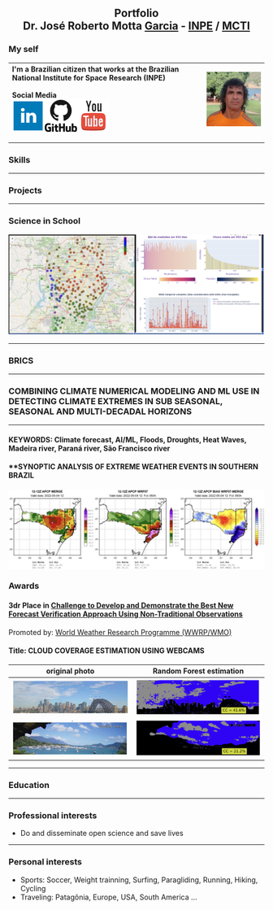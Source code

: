 <!-- BEGIN OF COMMENTS
https://www.markdownguide.org/
https://www.markdownguide.org/cheat-sheet
https://icons-for-free.com/
This is a landing page
END OF COMMENTS -->

<h2 align="center">Portfolio</br>Dr. José Roberto Motta <strong><u>Garcia</u></strong> - <a href="https://www.gov.br/inpe/pt-br">INPE</a> / <a href="https://www.gov.br/mcti/pt-br">MCTI</a></h1>

### My self
| I'm a Brazilian citizen that works at the Brazilian National Institute for Space Research (INPE)</br></br>**Social Media**</br><a href="https://www.linkedin.com/in/jrmgarcia/" target="_blank"><img src="assets/img/linkedin_64.png"></a><a href="https://github.com/Garcia-INPE" target="_blank"><img src="assets/img/github_64.png"></a><a href="https://www.youtube.com/@Garcia_AI_Dev" target="_blank"><img src="assets/img/youtube_64.png"></a> | <img src="assets/img/JRMGarcia.jpeg" alt="JRMG_Headshot" width="200" align="right" /> |
|:-|-|
---
### Skills 
---
### Projects
---
### **Science in School**
<img src="assets/img/ScienceInSchool.jpg" /> 

---
### **BRICS**
---
### **COMBINING CLIMATE NUMERICAL MODELING AND ML USE IN DETECTING CLIMATE EXTREMES IN SUB SEASONAL, SEASONAL AND MULTI-DECADAL HORIZONS**
---
#### KEYWORDS: Climate forecast, AI/ML, Floods, Droughts, Heat Waves, Madeira river, Paraná river, São Francisco river
#### ****SYNOPTIC ANALYSIS OF EXTREME WEATHER EVENTS IN SOUTHERN BRAZIL**

<img src="assets/img/Aval_ProjGustEscobar.jpg" align="center"/>

### Awards
#### **3dr Place in [Challenge to Develop and Demonstrate the Best New Forecast Verification Approach Using Non-Traditional Observations](https://community.wmo.int/en/wgfvrhiweatherwinners-2nd-international-verification-challenge-best-new-verification-metric-making-use-non-traditional-observations)**  
Promoted by: [World Weather Research Programme (WWRP/WMO)](https://community.wmo.int/en/activity-areas/wwrp)

#### **Title**: CLOUD COVERAGE ESTIMATION USING WEBCAMS

| original photo | Random Forest estimation |
|:-:|:-:|
| <img src="assets/img/NonConv-Sidney-Photo.jpg" /> | <img src="assets/img/NonConv-Sidney-RF.jpg" /> |
| <img src="assets/img/NonConv-Ilhabela-Photo.jpg" /> | <img src="assets/img/NonConv-Ilhabela-RF.jpg" /> |
---
### Education
---
### Professional interests
* Do and disseminate open science and save lives
---
### Personal interests
* Sports: Soccer, Weight trainning, Surfing, Paragliding, Running, Hiking, Cycling
* Traveling: Patagônia, Europe, USA, South America ...


